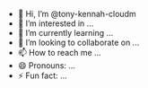 - 👋 Hi, I’m @tony-kennah-cloudm
- 👀 I’m interested in ...
- 🌱 I’m currently learning ...
- 💞️ I’m looking to collaborate on ...
- 📫 How to reach me ...
- 😄 Pronouns: ...
- ⚡ Fun fact: ...

<!---
tony-kennah-cloudm/tony-kennah-cloudm is a ✨ special ✨ repository because its `README.md` (this file) appears on your GitHub profile.
You can click the Preview link to take a look at your changes.
--->
